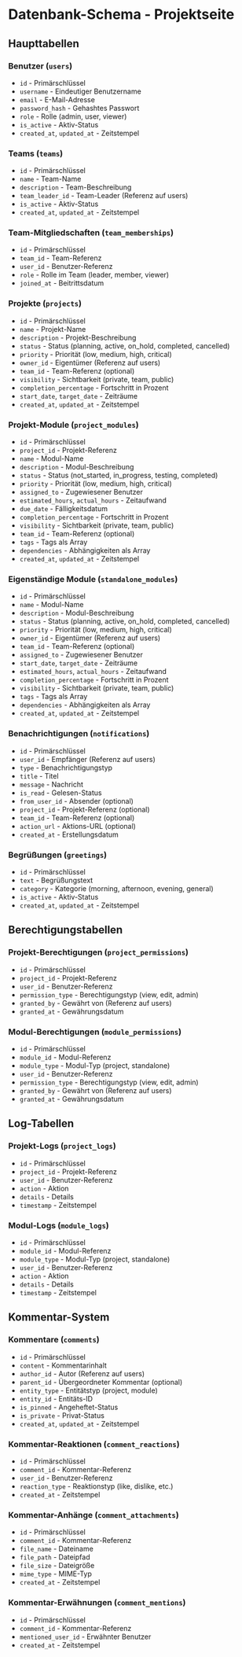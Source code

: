 # Datenbank-Schema - Projektseite

## Haupttabellen

### Benutzer (`users`)
- `id` - Primärschlüssel
- `username` - Eindeutiger Benutzername
- `email` - E-Mail-Adresse
- `password_hash` - Gehashtes Passwort
- `role` - Rolle (admin, user, viewer)
- `is_active` - Aktiv-Status
- `created_at`, `updated_at` - Zeitstempel

### Teams (`teams`)
- `id` - Primärschlüssel
- `name` - Team-Name
- `description` - Team-Beschreibung
- `team_leader_id` - Team-Leader (Referenz auf users)
- `is_active` - Aktiv-Status
- `created_at`, `updated_at` - Zeitstempel

### Team-Mitgliedschaften (`team_memberships`)
- `id` - Primärschlüssel
- `team_id` - Team-Referenz
- `user_id` - Benutzer-Referenz
- `role` - Rolle im Team (leader, member, viewer)
- `joined_at` - Beitrittsdatum

### Projekte (`projects`)
- `id` - Primärschlüssel
- `name` - Projekt-Name
- `description` - Projekt-Beschreibung
- `status` - Status (planning, active, on_hold, completed, cancelled)
- `priority` - Priorität (low, medium, high, critical)
- `owner_id` - Eigentümer (Referenz auf users)
- `team_id` - Team-Referenz (optional)
- `visibility` - Sichtbarkeit (private, team, public)
- `completion_percentage` - Fortschritt in Prozent
- `start_date`, `target_date` - Zeiträume
- `created_at`, `updated_at` - Zeitstempel

### Projekt-Module (`project_modules`)
- `id` - Primärschlüssel
- `project_id` - Projekt-Referenz
- `name` - Modul-Name
- `description` - Modul-Beschreibung
- `status` - Status (not_started, in_progress, testing, completed)
- `priority` - Priorität (low, medium, high, critical)
- `assigned_to` - Zugewiesener Benutzer
- `estimated_hours`, `actual_hours` - Zeitaufwand
- `due_date` - Fälligkeitsdatum
- `completion_percentage` - Fortschritt in Prozent
- `visibility` - Sichtbarkeit (private, team, public)
- `team_id` - Team-Referenz (optional)
- `tags` - Tags als Array
- `dependencies` - Abhängigkeiten als Array
- `created_at`, `updated_at` - Zeitstempel

### Eigenständige Module (`standalone_modules`)
- `id` - Primärschlüssel
- `name` - Modul-Name
- `description` - Modul-Beschreibung
- `status` - Status (planning, active, on_hold, completed, cancelled)
- `priority` - Priorität (low, medium, high, critical)
- `owner_id` - Eigentümer (Referenz auf users)
- `team_id` - Team-Referenz (optional)
- `assigned_to` - Zugewiesener Benutzer
- `start_date`, `target_date` - Zeiträume
- `estimated_hours`, `actual_hours` - Zeitaufwand
- `completion_percentage` - Fortschritt in Prozent
- `visibility` - Sichtbarkeit (private, team, public)
- `tags` - Tags als Array
- `dependencies` - Abhängigkeiten als Array
- `created_at`, `updated_at` - Zeitstempel

### Benachrichtigungen (`notifications`)
- `id` - Primärschlüssel
- `user_id` - Empfänger (Referenz auf users)
- `type` - Benachrichtigungstyp
- `title` - Titel
- `message` - Nachricht
- `is_read` - Gelesen-Status
- `from_user_id` - Absender (optional)
- `project_id` - Projekt-Referenz (optional)
- `team_id` - Team-Referenz (optional)
- `action_url` - Aktions-URL (optional)
- `created_at` - Erstellungsdatum

### Begrüßungen (`greetings`)
- `id` - Primärschlüssel
- `text` - Begrüßungstext
- `category` - Kategorie (morning, afternoon, evening, general)
- `is_active` - Aktiv-Status
- `created_at`, `updated_at` - Zeitstempel

## Berechtigungstabellen

### Projekt-Berechtigungen (`project_permissions`)
- `id` - Primärschlüssel
- `project_id` - Projekt-Referenz
- `user_id` - Benutzer-Referenz
- `permission_type` - Berechtigungstyp (view, edit, admin)
- `granted_by` - Gewährt von (Referenz auf users)
- `granted_at` - Gewährungsdatum

### Modul-Berechtigungen (`module_permissions`)
- `id` - Primärschlüssel
- `module_id` - Modul-Referenz
- `module_type` - Modul-Typ (project, standalone)
- `user_id` - Benutzer-Referenz
- `permission_type` - Berechtigungstyp (view, edit, admin)
- `granted_by` - Gewährt von (Referenz auf users)
- `granted_at` - Gewährungsdatum

## Log-Tabellen

### Projekt-Logs (`project_logs`)
- `id` - Primärschlüssel
- `project_id` - Projekt-Referenz
- `user_id` - Benutzer-Referenz
- `action` - Aktion
- `details` - Details
- `timestamp` - Zeitstempel

### Modul-Logs (`module_logs`)
- `id` - Primärschlüssel
- `module_id` - Modul-Referenz
- `module_type` - Modul-Typ (project, standalone)
- `user_id` - Benutzer-Referenz
- `action` - Aktion
- `details` - Details
- `timestamp` - Zeitstempel

## Kommentar-System

### Kommentare (`comments`)
- `id` - Primärschlüssel
- `content` - Kommentarinhalt
- `author_id` - Autor (Referenz auf users)
- `parent_id` - Übergeordneter Kommentar (optional)
- `entity_type` - Entitätstyp (project, module)
- `entity_id` - Entitäts-ID
- `is_pinned` - Angeheftet-Status
- `is_private` - Privat-Status
- `created_at`, `updated_at` - Zeitstempel

### Kommentar-Reaktionen (`comment_reactions`)
- `id` - Primärschlüssel
- `comment_id` - Kommentar-Referenz
- `user_id` - Benutzer-Referenz
- `reaction_type` - Reaktionstyp (like, dislike, etc.)
- `created_at` - Zeitstempel

### Kommentar-Anhänge (`comment_attachments`)
- `id` - Primärschlüssel
- `comment_id` - Kommentar-Referenz
- `file_name` - Dateiname
- `file_path` - Dateipfad
- `file_size` - Dateigröße
- `mime_type` - MIME-Typ
- `created_at` - Zeitstempel

### Kommentar-Erwähnungen (`comment_mentions`)
- `id` - Primärschlüssel
- `comment_id` - Kommentar-Referenz
- `mentioned_user_id` - Erwähnter Benutzer
- `created_at` - Zeitstempel
